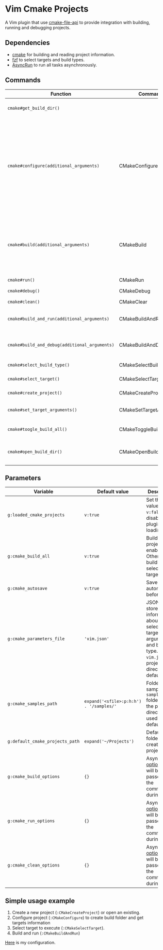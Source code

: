 # Vim Cmake Projects

A Vim plugin that use [cmake-file-api](https://cmake.org/cmake/help/latest/manual/cmake-file-api.7.html#codemodel-version-2) to provide integration with building, running and debugging projects.

## Dependencies

- [cmake](https://cmake.org) for building and reading project information.
- [fzf](https://github.com/skywind3000/asyncrun.vim) to select targets and build types.
- [AsyncRun](https://github.com/skywind3000/asyncrun.vim) to run all tasks asynchronously.

## Commands

| Function                                      | Command                 | Description                                                                                                                                                                                                                                                                                                             |
| --------------------------------------------- | ----------------------- | ----------------------------------------------------------------------------------------------------------------------------------------------------------------------------------------------------------------------------------------------------------------------------------------------------------------------- |
| `cmake#get_build_dir()`                       |                         | Returns current build directory. Can be useful for scripting.                                                                                                                                                                                                                                                           |
| `cmake#configure(additional_arguments)`       | CMakeConfigure          | Configure project. It uses `../<current directory name>-<build type>-build` as a build folder. It will also generate `compile_commands.json` and add it symlink to the project directory. You can pass additional arguments that will be passed to `cmake` command. For example, you can use `CMakeConfigure -G Ninja`. |
| `cmake#build(additional_arguments)`           | CMakeBuild              | Run compilation. It will compile the whole project if `g:cmake_build_all` is set to `v:true`, otherwise will build only selected target. Can accept additional arguments as in `CMakeConfigure`.                                                                                                                        |
| `cmake#run()`                                 | CMakeRun                | Run selected target.                                                                                                                                                                                                                                                                                                    |
| `cmake#debug()`                               | CMakeDebug              | Run `:Termdebug` on selected target.                                                                                                                                                                                                                                                                                    |
| `cmake#clean()`                               | CMakeClear              | Execute `clear` target.                                                                                                                                                                                                                                                                                                 |
| `cmake#build_and_run(additional_arguments)`   | CMakeBuildAndRun        | Execute `CMakeBuild` and, if build successful, then `CMakeRun`.                                                                                                                                                                                                                                                         |
| `cmake#build_and_debug(additional_arguments)` | CMakeBuildAndDebug      | Execute `CMakeBuild` and, if build successful, then `CMakeDebug`.                                                                                                                                                                                                                                                       |  |
| `cmake#select_build_type()`                   | CMakeSelectBuildType    | Select build type (Release, Debug, etc.).                                                                                                                                                                                                                                                                               |
| `cmake#select_target()`                       | CMakeSelectTarget       | Select target for running / debugging.                                                                                                                                                                                                                                                                                  |
| `cmake#create_project()`                      | CMakeCreateProject      | Create new CMake project.                                                                                                                                                                                                                                                                                               |
| `cmake#set_target_arguments()`                | CMakeSetTargetArguments | Set arguments for running / debugging target.                                                                                                                                                                                                                                                                           |
| `cmake#toogle_build_all()`                    | CMakeToggleBuildAll     | Convenient toggling of `g:cmake_build_all` variable.                                                                                                                                                                                                                                                                    |
| `cmake#open_build_dir()`                      | CMakeOpenBuildDir       | Open current build folder via `xdg-open` (Linux) or `start` (Windows).                                                                                                                                                                                                                                                  |

## Parameters

| Variable                        | Default value                           | Description                                                                                                                       |
| ------------------------------- | --------------------------------------- | --------------------------------------------------------------------------------------------------------------------------------- |
| `g:loaded_cmake_projects`       | `v:true`                                | Set this value to `v:false` to disable plugin loading.                                                                            |
| `g:cmake_build_all`             | `v:true`                                | Build all project if enabled. Otherwise build only selected target.                                                               |
| `g:cmake_autosave`              | `v:true`                                | Save all files automatically before build.                                                                                        |
| `g:cmake_parameters_file`       | `'vim.json'`                            | JSON file to store information about selected target, run arguments and build type. `vim.json` (in project directory) by default. |
| `g:cmake_samples_path`          | `expand('<sfile>:p:h:h') . '/samples/'` | Folder with samples. `samples` folder from the plugin directory is used by default.                                               |
| `g:default_cmake_projects_path` | `expand('~/Projects')`                  | Default folder for creating project.                                                                                              |
| `g:cmake_build_options`         | `{}`                                    | AsyncRun [options](https://github.com/skywind3000/asyncrun.vim#manual) that will be passed to the command during build.           |
| `g:cmake_run_options`           | `{}`                                    | AsyncRun [options](https://github.com/skywind3000/asyncrun.vim#manual) that will be passed to the command during build.           |
| `g:cmake_clean_options`         | `{}`                                    | AsyncRun [options](https://github.com/skywind3000/asyncrun.vim#manual) that will be passed to the command during build.           |

## Simple usage example

1. Create a new project (`:CMakeCreateProject`) or open an existing.
2. Configure project (`:CMakeConfigure`) to create build folder and get targets information
3. Select target to execute (`:CMakeSelectTarget`).
4. Build and run (`:CMakeBuildAndRun`)

[Here](https://github.com/Shatur95/neovim-config/blob/master/plugin/vim-cmake-projects.vim) is my configuration.

